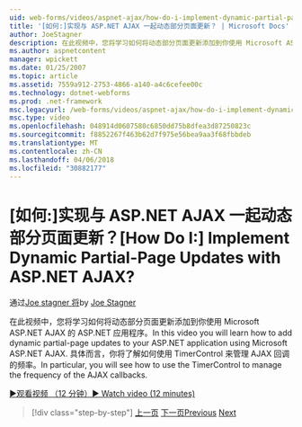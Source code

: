 ```yaml
---
uid: web-forms/videos/aspnet-ajax/how-do-i-implement-dynamic-partial-page-updates-with-aspnet-ajax
title: '[如何:]实现与 ASP.NET AJAX 一起动态部分页面更新？ | Microsoft Docs'
author: JoeStagner
description: 在此视频中，您将学习如何将动态部分页面更新添加到你使用 Microsoft ASP.NET AJAX 的 ASP.NET 应用程序。 具体而言，你将看到谁...
ms.author: aspnetcontent
manager: wpickett
ms.date: 01/25/2007
ms.topic: article
ms.assetid: 7559a912-2753-4866-a140-a4c6cefee00c
ms.technology: dotnet-webforms
ms.prod: .net-framework
msc.legacyurl: /web-forms/videos/aspnet-ajax/how-do-i-implement-dynamic-partial-page-updates-with-aspnet-ajax
msc.type: video
ms.openlocfilehash: 048914d0607580c6850dd75b8dfea3d87250823c
ms.sourcegitcommit: f8852267f463b62d7f975e56bea9aa3f68fbbdeb
ms.translationtype: MT
ms.contentlocale: zh-CN
ms.lasthandoff: 04/06/2018
ms.locfileid: "30882177"
---
```

<a name="how-do-i-implement-dynamic-partial-page-updates-with-aspnet-ajax"></a><span data-ttu-id="c3834-105">[如何:]实现与 ASP.NET AJAX 一起动态部分页面更新？</span><span class="sxs-lookup"><span data-stu-id="c3834-105">[How Do I:] Implement Dynamic Partial-Page Updates with ASP.NET AJAX?</span></span>
====================
<span data-ttu-id="c3834-106">通过[Joe stagner 将](https://github.com/JoeStagner)</span><span class="sxs-lookup"><span data-stu-id="c3834-106">by [Joe Stagner](https://github.com/JoeStagner)</span></span>

<span data-ttu-id="c3834-107">在此视频中，您将学习如何将动态部分页面更新添加到你使用 Microsoft ASP.NET AJAX 的 ASP.NET 应用程序。</span><span class="sxs-lookup"><span data-stu-id="c3834-107">In this video you will learn how to add dynamic partial-page updates to your ASP.NET application using Microsoft ASP.NET AJAX.</span></span> <span data-ttu-id="c3834-108">具体而言，你将了解如何使用 TimerControl 来管理 AJAX 回调的频率。</span><span class="sxs-lookup"><span data-stu-id="c3834-108">In particular, you will see how to use the TimerControl to manage the frequency of the AJAX callbacks.</span></span>

[<span data-ttu-id="c3834-109">&#9654;观看视频 （12 分钟）</span><span class="sxs-lookup"><span data-stu-id="c3834-109">&#9654; Watch video (12 minutes)</span></span>](https://channel9.msdn.com/Blogs/ASP-NET-Site-Videos/how-do-i-implement-dynamic-partial-page-updates-with-aspnet-ajax)

> [!div class="step-by-step"]
> <span data-ttu-id="c3834-110">[上一页](how-do-i-get-started-with-aspnet-ajax.md)
> [下一页](how-do-i-make-client-side-network-callbacks-with-aspnet-ajax.md)</span><span class="sxs-lookup"><span data-stu-id="c3834-110">[Previous](how-do-i-get-started-with-aspnet-ajax.md)
[Next](how-do-i-make-client-side-network-callbacks-with-aspnet-ajax.md)</span></span>
